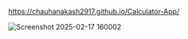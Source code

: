 https://chauhanakash2917.github.io/Calculator-App/

![Screenshot 2025-02-17 160002](https://github.com/user-attachments/assets/c8708f63-21de-401d-932f-9d0b377817f2)
